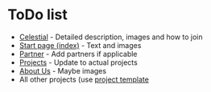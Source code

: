 # ToDo list

- [Celestial](celestial.md) - Detailed description, images and how to join
- [Start page (index)](index.md) - Text and images
- [Partner](partner.md) - Add partners if applicable
- [Projects](projects.md) - Update to actual projects
- [About Us](about-us.md) - Maybe images
- All other projects (use [project template](project-template.md)
